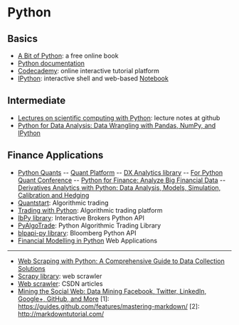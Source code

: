 
Python
=================


Basics
----------------------------
- [A Bit of Python](http://www.swaroopch.com/notes/python/): a free online book
- [Python documentation](https://www.python.org/doc/)
- [Codecademy](http://www.codecademy.com/en/tracks/python):  online interactive tutorial platform
- [IPython](http://ipython.org/): interactive shell and web-based [Notebook](http://ipython.org/notebook.html)

Intermediate
----------------------------
- [Lectures on scientific computing with Python](https://github.com/jrjohansson/scientific-python-lectures): lecture notes at github
- [Python for Data Analysis: Data Wrangling with Pandas, NumPy, and IPython](http://www.amazon.com/Python-Data-Analysis-Wrangling-IPython/dp/1449319793/ref=pd_sim_14_7?ie=UTF8&refRID=184BGJSVZFH6X47GB655)

Finance Applications
-----------------------------

- [Python Quants](http://www.pythonquants.com/)
 -- [Quant Platform](https://trial.quant-platform.com/)
 -- [DX Analytics library](http://dx-analytics.com/)
 -- [For Python Quant Conference](http://forpythonquants.com/)
 -- [Python for Finance: Analyze Big Financial Data](http://www.amazon.com/Python-Finance-Analyze-Financial-Data/dp/1491945281/ref=sr_1_1?ie=UTF8&qid=1433572126&sr=8-1&keywords=python+for+finance&pebp=1433572128687&perid=0537P95FCEPE8M2VPF2Y)
 -- [Derivatives Analytics with Python: Data Analysis, Models, Simulation, Calibration and Hedging](http://www.amazon.com/Derivatives-Analytics-Python-Simulation-Calibration/dp/1119037999/ref=sr_1_2?s=books&ie=UTF8&qid=1433572170&sr=1-2)
- [Quantstart](https://www.quantstart.com/): Algorithmic trading
- [Trading with Python](http://www.tradingwithpython.com/): Algorithmic trading platform
- [IbPy library](https://github.com/blampe/IbPy): Interactive Brokers Python API
- [PyAlgoTrade](http://gbeced.github.io/pyalgotrade/): Python Algorithmic Trading Library 
- [blpapi-py library](https://github.com/filmackay/blpapi-py): Bloomberg Python API
- [Financial Modelling in Python](http://www.amazon.com/Financial-Modelling-Python-Shayne-Fletcher/dp/0470987847/ref=sr_1_1?s=books&ie=UTF8&qid=1433686212&sr=1-1&keywords=Financial+Modelling+in+Python&pebp=1433686264314&perid=12Y1R86MYEPG18DFWCM3)
Web Applications
---------------------
- [Web Scraping with Python: A Comprehensive Guide to Data Collection Solutions](http://www.amazon.com/Web-Scraping-Python-Comprehensive-Collection/dp/1491910291/ref=sr_1_2?ie=UTF8&qid=1433580298&sr=8-2&keywords=python+scrapy)
- [Scrapy library](http://scrapy.org/): web scrawler
- [Web scrawler](http://blog.csdn.net/pleasecallmewhy/article/details/8922826): CSDN articles
- [Mining the Social Web: Data Mining Facebook, Twitter, LinkedIn, Google+, GitHub, and More](http://www.amazon.com/Mining-Social-Web-Facebook-LinkedIn/dp/1449367615/ref=sr_1_1?ie=UTF8&qid=1433583336&sr=8-1&keywords=mining+the+social+web)
[1]: https://guides.github.com/features/mastering-markdown/
[2]: http://markdowntutorial.com/
